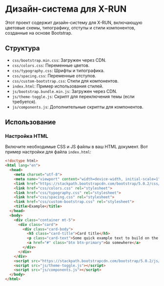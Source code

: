 # Дизайн-система для X-RUN

Этот проект содержит дизайн-систему для X-RUN, включающую цветовые схемы, типографику, отступы и стили компонентов, созданные на основе Bootstrap.

## Структура

- `css/bootstrap.min.css`: Загружен через CDN.
- `css/colors.css`: Переменные цветов.
- `css/typography.css`: Шрифты и типографика.
- `css/spacing.css`: Переменные отступов.
- `css/custom-bootstrap.css`: Стили для компонентов.
- `index.html`: Пример использования стилей.
- `js/bootstrap.bundle.min.js`: Загружен через CDN.
- `js/theme-toggle.js`: Скрипт для переключения темы (если требуется).
- `js/components.js`: Дополнительные скрипты для компонентов.

## Использование

### Настройка HTML

Включите необходимые CSS и JS файлы в ваш HTML документ. Вот пример настройки для файла `index.html`:

```html
<!doctype html>
<html lang="en">
  <head>
    <meta charset="utf-8">
    <meta name="viewport" content="width=device-width, initial-scale=1">
    <link href="https://stackpath.bootstrapcdn.com/bootstrap/5.0.2/css/bootstrap.min.css" rel="stylesheet">
    <link href="css/colors.css" rel="stylesheet">
    <link href="css/typography.css" rel="stylesheet">
    <link href="css/spacing.css" rel="stylesheet">
    <link href="css/custom-bootstrap.css" rel="stylesheet">
    <title>Example</title>
  </head>
  <body>
    <div class="container mt-5">
      <div class="card">
        <div class="card-body">
          <h5 class="card-title">Card title</h5>
          <p class="card-text">Some quick example text to build on the card title and make up the bulk of the card's content.</p>
          <a href="#" class="btn btn-primary">Go somewhere</a>
        </div>
      </div>
    </div>
    <script src="https://stackpath.bootstrapcdn.com/bootstrap/5.0.2/js/bootstrap.bundle.min.js"></script>
    <script src="js/theme-toggle.js"></script>
    <script src="js/components.js"></script>
  </body>
</html>

